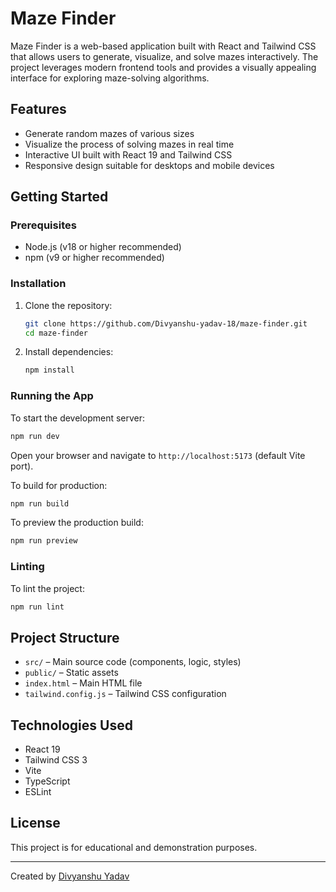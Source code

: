 # Maze Finder

Maze Finder is a web-based application built with React and Tailwind CSS that allows users to generate, visualize, and solve mazes interactively. The project leverages modern frontend tools and provides a visually appealing interface for exploring maze-solving algorithms.

## Features

- Generate random mazes of various sizes
- Visualize the process of solving mazes in real time
- Interactive UI built with React 19 and Tailwind CSS
- Responsive design suitable for desktops and mobile devices

## Getting Started

### Prerequisites

- Node.js (v18 or higher recommended)
- npm (v9 or higher recommended)

### Installation

1. Clone the repository:
   ```bash
   git clone https://github.com/Divyanshu-yadav-18/maze-finder.git
   cd maze-finder
   ```

2. Install dependencies:
   ```bash
   npm install
   ```

### Running the App

To start the development server:
```bash
npm run dev
```
Open your browser and navigate to `http://localhost:5173` (default Vite port).

To build for production:
```bash
npm run build
```

To preview the production build:
```bash
npm run preview
```

### Linting

To lint the project:
```bash
npm run lint
```

## Project Structure

- `src/` – Main source code (components, logic, styles)
- `public/` – Static assets
- `index.html` – Main HTML file
- `tailwind.config.js` – Tailwind CSS configuration

## Technologies Used

- React 19
- Tailwind CSS 3
- Vite
- TypeScript
- ESLint

## License

This project is for educational and demonstration purposes.

---

Created by [Divyanshu Yadav](https://github.com/Divyanshu-yadav-18)
